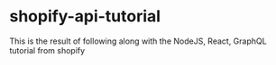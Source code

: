 # shopify-api-tutorial
This is the result of following along with the NodeJS, React, GraphQL tutorial from shopify
